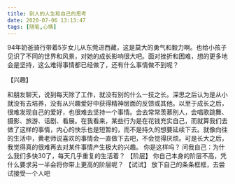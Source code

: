 ```yaml
---
title: 别人的人生和自己的思考
date: 2020-07-06 13:13:47
tags: [随笔,心情]
---
```


94年奶爸骑行带着5岁女儿从东莞进西藏，这是莫大的勇气和毅力啊。也给小孩子见识了不同的世界和风景，对她的成长影响很大吧。面对挫折和困难，想的更多地会是坚持，这么难得事情都已经做了，还有什么事情做不到呢？

【兴趣】

和朋友聊天，说到每天除了工作，就没有别的什么一技之长。深思之后认为是从小就没有去培养，没有从兴趣爱好中获得精神层面的反馈或其他。以至于成长之后，很难发现自己的爱好，也很难去坚持一个事情。会去常常羡慕别人，会唱歌跳舞、摄影、旅游、话剧、看展。在我看来，某些行为是在花钱充实自己，而就算我们去做了这样的事情，内心的快乐也是短暂的，而不是持久的想要延续下去。就像向往的生活中，黄老师说喜欢的事情会一直做下去吧，不会觉得厌烦。可是长大之后，我觉得真的很难再去对某件事情产生极大的兴趣。
你是这样吗？
问我自己：为什么我们多快30了，每天几乎重复的生活着？
【阶层】
你自己本身的阶层不高，凭什么要求另一半会将你带上更高的阶层呢？
【试试】
放下自己的条条框框，去尝试接受一个人吧